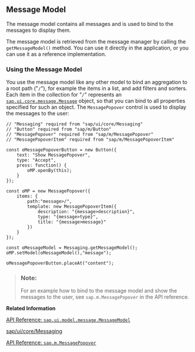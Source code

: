 <!-- loio8956f0a223284d729900ebad4ca88356 -->

## Message Model

The message model contains all messages and is used to bind to the messages to display them.

The message model is retrieved from the message manager by calling the `getMessageModel()` method. You can use it directly in the application, or you can use it as a reference implementation.



### Using the Message Model

You use the message model like any other model to bind an aggregation to a root path \("`/`"\), for example the items in a list, and add filters and sorters. Each item in the collection for "`/`" represents an [`sap.ui.core.message.Message`](https://ui5.sap.com/#/api/sap.ui.core.message.Message) object, so that you can bind to all properties specified for such an object. The `MessagePopover` control is used to display the messages to the user:

```
// "Messaging" required from "sap/ui/core/Messaging"
// "Button" required from "sap/m/Button"
// "MessagePopover" required from "sap/m/MessagePopover"
// "MessagePopoverItem" required from "sap/m/MessagePopoverItem"

const oMessagePopoverButton = new Button({
    text: "Show MessagePopover",
    type: "Accept",
    press: function() {
        oMP.openBy(this);
    }
});

const oMP = new MessagePopover({
    items: {
        path:"message>/",
        template: new MessagePopoverItem({ 
            description: "{message>description}", 
            type: "{message>type}", 
            title: "{message>message}"
        })
    }
});

const oMessageModel = Messaging.getMessageModel();
oMP.setModel(oMessageModel(),"message");

oMessagePopoverButton.placeAt("content");
```

> ### Note:  
> For an example how to bind to the message model and show the messages to the user, see `sap.m.MessagePopover` in the API reference.

**Related Information**  


[API Reference: `sap.ui.model.message.MessageModel`](https://ui5.sap.com/#/api/sap.ui.model.message.MessageModel)

[sap/ui/core/Messaging](https://ui5.sap.com/#/api/module:sap/ui/core/Messaging)

[API Reference: `sap.m.MessagePopover`](https://ui5.sap.com/#/api/sap.m.MessagePopover)

